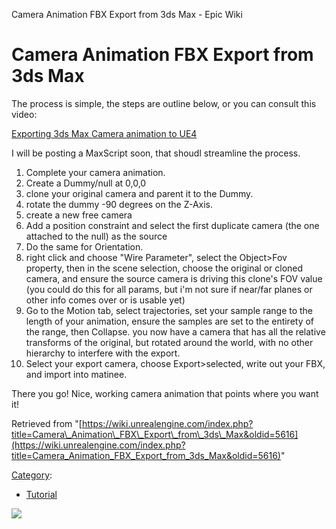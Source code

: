 Camera Animation FBX Export from 3ds Max - Epic Wiki                    

Camera Animation FBX Export from 3ds Max
========================================

The process is simple, the steps are outline below, or you can consult this video:

[Exporting 3ds Max Camera animation to UE4](http://www.youtube.com/embed/RtKdJ9wZMls)

I will be posting a MaxScript soon, that shoudl streamline the process.

1.  Complete your camera animation.
2.  Create a Dummy/null at 0,0,0
3.  clone your original camera and parent it to the Dummy.
4.  rotate the dummy -90 degrees on the Z-Axis.
5.  create a new free camera
6.  Add a position constraint and select the first duplicate camera (the one attached to the null) as the source
7.  Do the same for Orientation.
8.  right click and choose "Wire Parameter", select the Object>Fov property, then in the scene selection, choose the original or cloned camera, and ensure the source camera is driving this clone's FOV value (you could do this for all params, but i'm not sure if near/far planes or other info comes over or is usable yet)
9.  Go to the Motion tab, select trajectories, set your sample range to the length of your animation, ensure the samples are set to the entirety of the range, then Collapse. you now have a camera that has all the relative transforms of the original, but rotated around the world, with no other hierarchy to interfere with the export.
10.  Select your export camera, choose Export>selected, write out your FBX, and import into matinee.

There you go! Nice, working camera animation that points where you want it!

Retrieved from "[https://wiki.unrealengine.com/index.php?title=Camera\_Animation\_FBX\_Export\_from\_3ds\_Max&oldid=5616](https://wiki.unrealengine.com/index.php?title=Camera_Animation_FBX_Export_from_3ds_Max&oldid=5616)"

[Category](/Special:Categories "Special:Categories"):

*   [Tutorial](/Category:Tutorial "Category:Tutorial")

  ![](https://tracking.unrealengine.com/track.png)